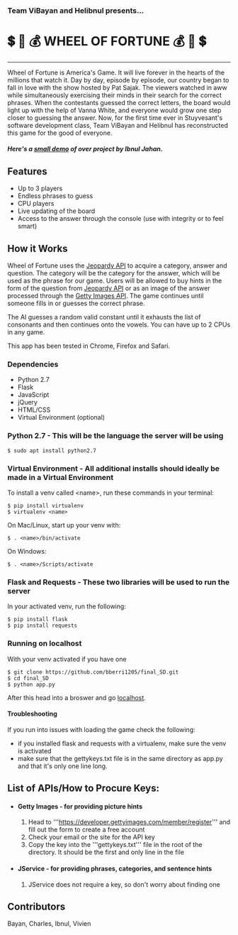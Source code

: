 ### Team ViBayan and Helibnul presents...
# :heavy_dollar_sign: :ferris_wheel: :moneybag: WHEEL OF FORTUNE :moneybag: :ferris_wheel: :heavy_dollar_sign:
---
Wheel of Fortune is America's Game. It will live forever in the hearts of the millions that watch it. Day by day, episode by episode, our country began to fall in love with the show hosted by Pat Sajak. The viewers watched in aww while simultaneously exercising their minds in their search for the correct phrases. When the contestants guessed the correct letters, the board would light up with the help of Vanna White, and everyone would grow one step closer to guessing the answer. Now, for the first time ever in Stuyvesant's software development class, Team ViBayan and Helibnul has reconstructed this game for the good of everyone.

##### Here's a [small demo](https://www.youtube.com/watch?v=4wvkLMsNpus&feature=youtu.be) of over project by Ibnul Jahan.
## Features
* Up to 3 players
* Endless phrases to guess
* CPU players
* Live updating of the board
* Access to the answer through the console (use with integrity or to feel smart)

## How it Works
  Wheel of Fortune uses the [Jeopardy API](http://jservice.io) to acquire a category, answer and question. The category will be the category for the answer, which will be used as the phrase for our game. Users will be allowed to buy hints in the form of the question from [Jeopardy API](http://jservice.io) or as an image of the answer processed through the [Getty Images API](http://developers.gettyimages.com/en/). The game continues until someone fills in or guesses the correct phrase.

  The AI guesses a random valid constant until it exhausts the list of consonants and then continues onto the vowels. You can have up to 2 CPUs in any game.

  This app has been tested in Chrome, Firefox and Safari.

### Dependencies
* Python 2.7
* Flask
* JavaScript
* jQuery
* HTML/CSS
* Virtual Environment (optional)

### Python 2.7 - This will be the language the server will be using
```
$ sudo apt install python2.7
```

### Virtual Environment - All additional installs should ideally be made in a Virtual Environment
To install a venv called \<name\>, run these commands in your terminal:
```
$ pip install virtualenv
$ virtualenv <name>
```
On Mac/Linux, start up your venv with:
```
$ . <name>/bin/activate
```
On Windows:
```
$ . <name>/Scripts/activate
```

### Flask and Requests - These two libraries will be used to run the server
In your activated venv, run the following:
```
$ pip install flask
$ pip install requests
```

### Running on localhost
With your venv activated if you have one
```
$ git clone https://github.com/bberri1205/final_SD.git
$ cd final_SD
$ python app.py
```
After this head into a broswer and go [localhost](localhost:5000).

#### Troubleshooting
If you run into issues with loading the game check the following:
* if you installed flask and requests with a virtualenv, make sure the venv is activated
* make sure that the gettykeys.txt file is in the same directory as app.py and that it's only one line long.

## List of APIs/How to Procure Keys:
* #### Getty Images - for providing picture hints
  1. Head to '''https://developer.gettyimages.com/member/register''' and fill out the form to create a free account
  2. Check your email or the site for the API key
  3. Copy the key into the '''gettykeys.txt''' file in the root of the directory. It should be the first and only line in the file

* #### JService - for providing phrases, categories, and sentence hints
  1. JService does not require a key, so don't worry about finding one


## Contributors
Bayan, Charles, Ibnul, Vivien
